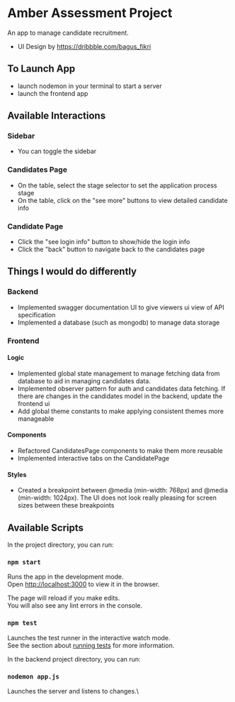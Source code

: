 # Amber Assessment Project

An app to manage candidate recruitment.
- UI Design by https://dribbble.com/bagus_fikri

## To Launch App
 - launch nodemon in your terminal to start a server
 - launch the frontend app

## Available Interactions

### Sidebar

- You can toggle the sidebar

### Candidates Page

- On the table, select the stage selector to set the application process stage
- On the table, click on the "see more" buttons to view detailed candidate info

### Candidate Page

- Click the "see login info" button to show/hide the login info
- Click the "back" button to navigate back to the candidates page

## Things I would do differently 

### Backend
 - Implemented swagger documentation UI to give viewers ui view of API specification
 - Implemented a database (such as mongodb) to manage data storage

### Frontend
#### Logic
 - Implemented global state management to manage fetching data from database to aid in managing candidates data. 
 - Implemented observer pattern for auth and candidates data fetching. If there are changes in the candidates model in the backend, update the frontend ui
 - Add global theme constants to make applying consistent themes more manageable

#### Components
 - Refactored CandidatesPage components to make them more reusable
 - Implemented interactive tabs on the CandidatePage

#### Styles
 - Created a breakpoint between @media (min-width: 768px) and @media (min-width: 1024px). The UI does not look really pleasing for screen sizes between these breakpoints

## Available Scripts

In the project directory, you can run:

### `npm start`

Runs the app in the development mode.\
Open [http://localhost:3000](http://localhost:3000) to view it in the browser.

The page will reload if you make edits.\
You will also see any lint errors in the console.

### `npm test`

Launches the test runner in the interactive watch mode.\
See the section about [running tests](https://facebook.github.io/create-react-app/docs/running-tests) for more information.

In the backend project directory, you can run:

### `nodemon app.js`

Launches the server and listens to changes.\

